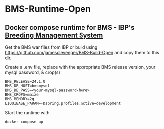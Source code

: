# BMS-Runtime-Open

## Docker compose runtime for BMS - IBP's [Breeding Management System](https://github.com/IntegratedBreedingPlatform)

Get the BMS war files from IBP or build using https://github.com/jamesclevenger/BMS-Build-Open and copy them to this dir.

Create a .env file, replace with the appropriate BMS release version, your mysql password, & crop(s)
```
BMS_RELEASE=24.1.0
BMS_DB_HOST=bmsmysql
BMS_DB_PASS=<your-mysql-password-here>
BMS_CROPS=maize
BMS_MEMORY=2g
LIQUIBASE_PARAM=-Dspring.profiles.active=development
```

Start the runtime with
```bash
docker compose up
```
